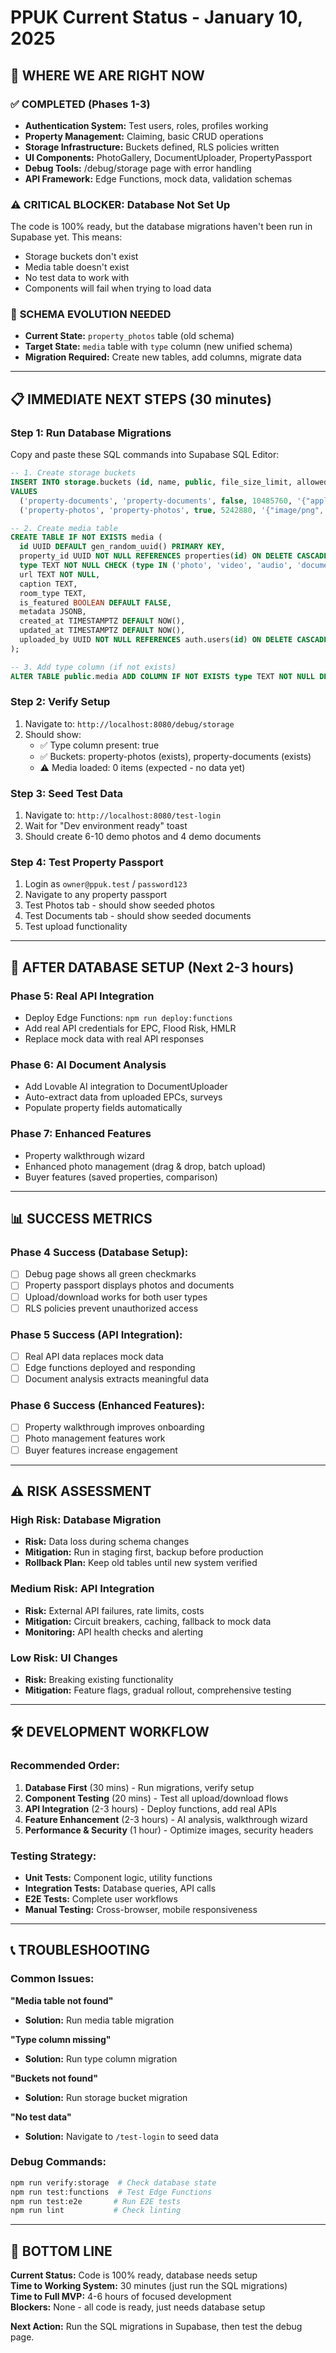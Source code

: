 # PPUK Current Status - January 10, 2025

## 🎯 **WHERE WE ARE RIGHT NOW**

### ✅ **COMPLETED (Phases 1-3)**

- **Authentication System:** Test users, roles, profiles working
- **Property Management:** Claiming, basic CRUD operations
- **Storage Infrastructure:** Buckets defined, RLS policies written
- **UI Components:** PhotoGallery, DocumentUploader, PropertyPassport
- **Debug Tools:** /debug/storage page with error handling
- **API Framework:** Edge Functions, mock data, validation schemas

### ⚠️ **CRITICAL BLOCKER: Database Not Set Up**

The code is 100% ready, but the database migrations haven't been run in Supabase yet. This means:

- Storage buckets don't exist
- Media table doesn't exist
- No test data to work with
- Components will fail when trying to load data

### 🔄 **SCHEMA EVOLUTION NEEDED**

- **Current State:** `property_photos` table (old schema)
- **Target State:** `media` table with `type` column (new unified schema)
- **Migration Required:** Create new tables, add columns, migrate data

---

## 📋 **IMMEDIATE NEXT STEPS (30 minutes)**

### **Step 1: Run Database Migrations**

Copy and paste these SQL commands into Supabase SQL Editor:

```sql
-- 1. Create storage buckets
INSERT INTO storage.buckets (id, name, public, file_size_limit, allowed_mime_types)
VALUES
  ('property-documents', 'property-documents', false, 10485760, '{"application/pdf", "application/vnd.openxmlformats-officedocument.wordprocessingml.document", "image/png", "image/jpeg"}'),
  ('property-photos', 'property-photos', true, 5242880, '{"image/png", "image/jpeg"}');

-- 2. Create media table
CREATE TABLE IF NOT EXISTS media (
  id UUID DEFAULT gen_random_uuid() PRIMARY KEY,
  property_id UUID NOT NULL REFERENCES properties(id) ON DELETE CASCADE,
  type TEXT NOT NULL CHECK (type IN ('photo', 'video', 'audio', 'document')),
  url TEXT NOT NULL,
  caption TEXT,
  room_type TEXT,
  is_featured BOOLEAN DEFAULT FALSE,
  metadata JSONB,
  created_at TIMESTAMPTZ DEFAULT NOW(),
  updated_at TIMESTAMPTZ DEFAULT NOW(),
  uploaded_by UUID NOT NULL REFERENCES auth.users(id) ON DELETE CASCADE
);

-- 3. Add type column (if not exists)
ALTER TABLE public.media ADD COLUMN IF NOT EXISTS type TEXT NOT NULL DEFAULT 'photo';
```

### **Step 2: Verify Setup**

1. Navigate to: `http://localhost:8080/debug/storage`
2. Should show:
   - ✅ Type column present: true
   - ✅ Buckets: property-photos (exists), property-documents (exists)
   - ⚠️ Media loaded: 0 items (expected - no data yet)

### **Step 3: Seed Test Data**

1. Navigate to: `http://localhost:8080/test-login`
2. Wait for "Dev environment ready" toast
3. Should create 6-10 demo photos and 4 demo documents

### **Step 4: Test Property Passport**

1. Login as `owner@ppuk.test` / `password123`
2. Navigate to any property passport
3. Test Photos tab - should show seeded photos
4. Test Documents tab - should show seeded documents
5. Test upload functionality

---

## 🚀 **AFTER DATABASE SETUP (Next 2-3 hours)**

### **Phase 5: Real API Integration**

- Deploy Edge Functions: `npm run deploy:functions`
- Add real API credentials for EPC, Flood Risk, HMLR
- Replace mock data with real API responses

### **Phase 6: AI Document Analysis**

- Add Lovable AI integration to DocumentUploader
- Auto-extract data from uploaded EPCs, surveys
- Populate property fields automatically

### **Phase 7: Enhanced Features**

- Property walkthrough wizard
- Enhanced photo management (drag & drop, batch upload)
- Buyer features (saved properties, comparison)

---

## 📊 **SUCCESS METRICS**

### **Phase 4 Success (Database Setup):**

- [ ] Debug page shows all green checkmarks
- [ ] Property passport displays photos and documents
- [ ] Upload/download works for both user types
- [ ] RLS policies prevent unauthorized access

### **Phase 5 Success (API Integration):**

- [ ] Real API data replaces mock data
- [ ] Edge functions deployed and responding
- [ ] Document analysis extracts meaningful data

### **Phase 6 Success (Enhanced Features):**

- [ ] Property walkthrough improves onboarding
- [ ] Photo management features work
- [ ] Buyer features increase engagement

---

## ⚠️ **RISK ASSESSMENT**

### **High Risk: Database Migration**

- **Risk:** Data loss during schema changes
- **Mitigation:** Run in staging first, backup before production
- **Rollback Plan:** Keep old tables until new system verified

### **Medium Risk: API Integration**

- **Risk:** External API failures, rate limits, costs
- **Mitigation:** Circuit breakers, caching, fallback to mock data
- **Monitoring:** API health checks and alerting

### **Low Risk: UI Changes**

- **Risk:** Breaking existing functionality
- **Mitigation:** Feature flags, gradual rollout, comprehensive testing

---

## 🛠️ **DEVELOPMENT WORKFLOW**

### **Recommended Order:**

1. **Database First** (30 mins) - Run migrations, verify setup
2. **Component Testing** (20 mins) - Test all upload/download flows
3. **API Integration** (2-3 hours) - Deploy functions, add real APIs
4. **Feature Enhancement** (2-3 hours) - AI analysis, walkthrough wizard
5. **Performance & Security** (1 hour) - Optimize images, security headers

### **Testing Strategy:**

- **Unit Tests:** Component logic, utility functions
- **Integration Tests:** Database queries, API calls
- **E2E Tests:** Complete user workflows
- **Manual Testing:** Cross-browser, mobile responsiveness

---

## 📞 **TROUBLESHOOTING**

### **Common Issues:**

**"Media table not found"**

- **Solution:** Run media table migration

**"Type column missing"**

- **Solution:** Run type column migration

**"Buckets not found"**

- **Solution:** Run storage bucket migration

**"No test data"**

- **Solution:** Navigate to `/test-login` to seed data

### **Debug Commands:**

```bash
npm run verify:storage  # Check database state
npm run test:functions  # Test Edge Functions
npm run test:e2e       # Run E2E tests
npm run lint           # Check linting
```

---

## 🎯 **BOTTOM LINE**

**Current Status:** Code is 100% ready, database needs setup  
**Time to Working System:** 30 minutes (just run the SQL migrations)  
**Time to Full MVP:** 4-6 hours of focused development  
**Blockers:** None - all code is ready, just needs database setup

**Next Action:** Run the SQL migrations in Supabase, then test the debug page.

